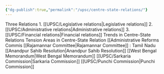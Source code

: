 ```yaml
---
{"dg-publish":true,"permalink":"/upsc/centre-state-relations/"}
---
```


Three Relations
	1. [[UPSC/Legislative relations\|Legislative relations]]
	2. [[UPSC/Administrative relations\|Administrative relations]]
	3. [[UPSC/Financial relations\|Financial relations]]
Trends in Centre-State Relations
	Tension Areas in Centre-State Relation
	[[Administrative Reforms Commis
	[[Rajamannar Committee\|Rajamannar Committee]] : Tamil Nadu
	[[Anandpur Sahib Resolution\|Anandpur Sahib Resolution]]
	[[West Bengal Memorandum\|West Bengal Memorandum]]
	[[UPSC/Sarkaria Commission\|Sarkaria Commission]] 
	[[UPSC/Punchi Commission\|Punchi Commission]]
	
	
	
	